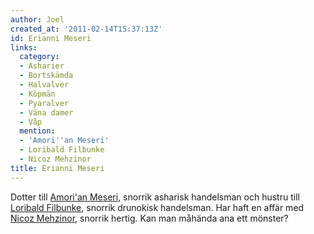 ```yaml
---
author: Joel
created_at: '2011-02-14T15:37:13Z'
id: Erianni Meseri
links:
  category:
  - Asharier
  - Bortskämda
  - Halvalver
  - Köpmän
  - Pyaralver
  - Väna damer
  - Våp
  mention:
  - 'Amori''an Meseri'
  - Loribald Filbunke
  - Nicoz Mehzinor
title: Erianni Meseri
---
```


Dotter till [Amori'an Meseri], snorrik asharisk handelsman och hustru till [Loribald Filbunke],
snorrik drunokisk handelsman. Har haft en affär med [Nicoz Mehzinor], snorrik hertig. Kan man
måhända ana ett mönster?

  [Amori'an Meseri]: Amorian_Meseri
  [Loribald Filbunke]: Loribald_Filbunke
  [Nicoz Mehzinor]: Nicoz_Mehzinor